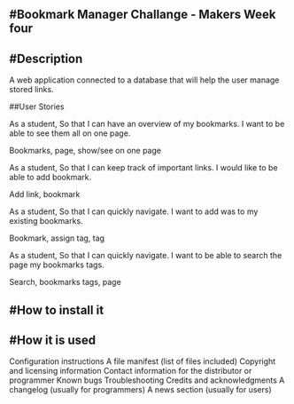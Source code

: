 #Bookmark Manager Challange - Makers Week four
----
#Description
----
A web application connected to a database that will help the user manage stored links.

##User Stories

As a student,
So that I can have an overview of my bookmarks.
I want to be able to see them all on one page.

Bookmarks, page, show/see on one page

As a student,
So that I can keep track of important links.
I would like to be able to add bookmark.

Add link, bookmark

As a student,
So that I can quickly navigate.
I want to add was to my existing bookmarks.

Bookmark, assign tag, tag

As a student,
So that I can quickly navigate.
I want to be able to search the page my bookmarks tags.

Search, bookmarks tags, page

#How to install it
----
#How it is used
----

Configuration instructions
A file manifest (list of files included)
Copyright and licensing information
Contact information for the distributor or programmer
Known bugs
Troubleshooting
Credits and acknowledgments
A changelog (usually for programmers)
A news section (usually for users)
